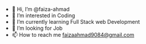 - 👋 Hi, I’m @faiza-ahmad
- 👀 I’m interested in Coding
- 🌱 I’m currently learning Full Stack web Development 
- 💞️ I’m looking for Job
- 📫 How to reach me faizaahmad9084@gmail.com

<!---
faiza-ahmad/faiza-ahmad is a ✨ special ✨ repository because its `README.md` (this file) appears on your GitHub profile.
You can click the Preview link to take a look at your changes.
--->
